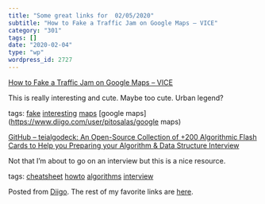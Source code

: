 ```yaml
---
title: "Some great links for  02/05/2020"
subtitle: "How to Fake a Traffic Jam on Google Maps – VICE"
category: "301"
tags: []
date: "2020-02-04"
type: "wp"
wordpress_id: 2727
---
```

[How to Fake a Traffic Jam on Google Maps – VICE](https://www.vice.com/en_us/article/9393w7/this-man-created-traffic-jams-on-google-maps-using-a-red-wagon-full-of-phones?utm_source=reddit.com) 

This is really interesting and cute. Maybe too cute. Urban legend?

 tags: [fake](https://www.diigo.com/user/pitosalas/fake) [interesting](https://www.diigo.com/user/pitosalas/interesting) [maps](https://www.diigo.com/user/pitosalas/maps) [google maps](https://www.diigo.com/user/pitosalas/google maps)

 [GitHub – teialgodeck: An Open-Source Collection of +200 Algorithmic Flash Cards to Help you Preparing your Algorithm & Data Structure Interview ](https://github.com/teivah/algodeck) 

Not that I’m about to go on an interview but this is a nice resource. 

 tags: [cheatsheet](https://www.diigo.com/user/pitosalas/cheatsheet) [howto](https://www.diigo.com/user/pitosalas/howto) [algorithms](https://www.diigo.com/user/pitosalas/algorithms) [interview](https://www.diigo.com/user/pitosalas/interview)

Posted from [Diigo](https://www.diigo.com). The rest of my favorite links are [here](https://www.diigo.com/user/pitosalas).